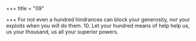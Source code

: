 +++
title = "09"

+++
For not even a hundred hindrances can block your generosity,
nor your exploits when you will do them. 10. Let your hundred means of help help us, us your thousand,
us all your superior powers.